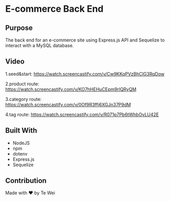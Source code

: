 # E-commerce Back End 

## Purpose
The back end for an e-commerce site using Express.js API and Sequelize to interact with a MySQL database.

## Video
1.seed&start: https://watch.screencastify.com/v/Cw9KKqPVzBhClG3RqDow

2.product route: https://watch.screencastify.com/v/KO7hHEHuCEpm9rlQRyQM

3.category route: https://watch.screencastify.com/v/0Of9R3ffj6XGJn37P9dM

4.tag route: https://watch.screencastify.com/v/R071p7Pb6tWhbOvLU42E


## Built With
* NodeJS
* npm
* dotenv
* Express.js
* Sequelize

## Contribution
Made with ❤️ by Te Wei